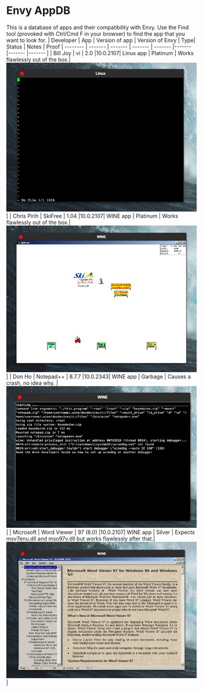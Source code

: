 # Envy AppDB
This is a database of apps and their compatibility with Envy. Use the Find tool (provoked with Ctrl/Cmd F in your browser) to find the app that you want to look for.
| Developer | App | Version of app | Version of Envy | Type| Status | Notes | Proof 
| -------- | ------- | ------- | ------- |  ------- |------- |------- |------- |
| Bill Joy | vi | 2.0   |10.0.2107| Linux app | Platinum | Works flawlessly out of the box.| ![Vi working just fine](https://github.com/envyjs/appdb/blob/main/media/vi.png)|
| Chris Pirih | SkiFree | 1.04   |10.0.2107| WINE app | Platinum | Works flawlessly out of the box.| ![SkiFree working just fine](https://github.com/envyjs/appdb/blob/main/media/sf.png)|
| Don Ho | Notepad++ | 8.7.7   |10.0.2343| WINE app | Garbage | Causes a crash, no idea why. | ![Notepad++ causes a total WINE crash](https://github.com/envyjs/appdb/blob/main/media/nplus.png)|
| Microsoft | Word Viewer | 97 (8.0)   |10.0.2107| WINE app | Silver | Expects msv7enu.dll and mso97v.dll but works flawlessly after that.| ![Word Viewer 97 working just fine](https://github.com/envyjs/appdb/blob/main/media/wv97.png)|
